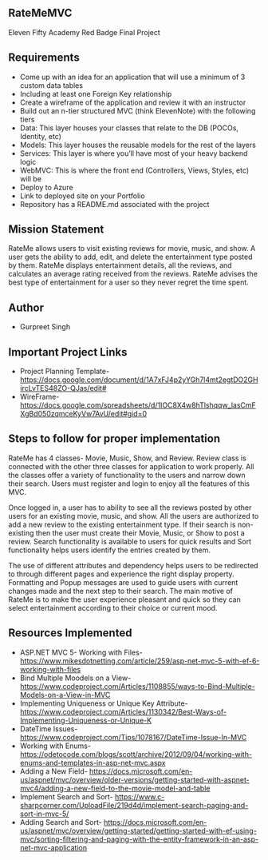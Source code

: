 ## RateMeMVC
Eleven Fifty Academy Red Badge Final Project

## Requirements

* Come up with an idea for an application that will use a minimum of 3 custom data tables
* Including at least one Foreign Key relationship
* Create a wireframe of the application and review it with an instructor
* Build out an n-tier structured MVC (think ElevenNote) with the following tiers
* Data: This layer houses your classes that relate to the DB (POCOs, Identity, etc)
* Models: This layer houses the reusable models for the rest of the layers
* Services: This layer is where you’ll have most of your heavy backend logic
* WebMVC: This is where the front end (Controllers, Views, Styles, etc) will be
* Deploy to Azure
* Link to deployed site on your Portfolio
* Repository has a README.md associated with the project

## Mission Statement

RateMe allows users to visit existing reviews for movie, music, and show. A user gets the ability to add, edit, and delete the entertainment type posted by them. RateMe displays entertainment details, all the reviews, and calculates an average rating received from the reviews. RateMe advises the best type of entertainment for a user so they never regret the time spent. 

## Author

* Gurpreet Singh 

## Important Project Links

* Project Planning Template- https://docs.google.com/document/d/1A7xFJ4p2yYGh7l4mt2egtDO2GHircLvTES48ZO-QJas/edit#
* WireFrame- https://docs.google.com/spreadsheets/d/1IOC8X4w8hTlshqqw_lasCmFXgBd050zqmceKyVw7AvU/edit#gid=0

## Steps to follow for proper implementation  

RateMe has 4 classes- Movie, Music, Show, and Review. Review class is connected with the other three classes for application to work properly. All the classes offer a variety of functionality to the users and narrow down their search. Users must register and login to enjoy all the features of this MVC.

Once logged in, a user has to ability to see all the reviews posted by other users for an existing movie, music, and show. All the users are authorized to add a new review to the existing entertainment type. If their search is non-existing then the user must create their Movie, Music, or Show to post a review. Search functionality is available to users for quick results and Sort functionality helps users identify the entries created by them. 

The use of different attributes and dependency helps users to be redirected to through different pages and experience the right display property. Formatting and Popup messages are used to guide users with current changes made and the next step to their search. The main motive of RateMe is to make the user experience pleasant and quick so they can select entertainment according to their choice or current mood. 

## Resources Implemented

* ASP.NET MVC 5- Working with Files- https://www.mikesdotnetting.com/article/259/asp-net-mvc-5-with-ef-6-working-with-files
* Bind Multiple Moodels on a View- https://www.codeproject.com/Articles/1108855/ways-to-Bind-Multiple-Models-on-a-View-in-MVC
* Implementing Uniqueness or Unique Key Attribute- https://www.codeproject.com/Articles/1130342/Best-Ways-of-Implementing-Uniqueness-or-Unique-K
* DateTime Issues- https://www.codeproject.com/Tips/1078167/DateTime-Issue-In-MVC
* Working with Enums- https://odetocode.com/blogs/scott/archive/2012/09/04/working-with-enums-and-templates-in-asp-net-mvc.aspx
* Adding a New Field- https://docs.microsoft.com/en-us/aspnet/mvc/overview/older-versions/getting-started-with-aspnet-mvc4/adding-a-new-field-to-the-movie-model-and-table
* Implement Search and Sort- https://www.c-sharpcorner.com/UploadFile/219d4d/implement-search-paging-and-sort-in-mvc-5/
* Adding Search and Sort- https://docs.microsoft.com/en-us/aspnet/mvc/overview/getting-started/getting-started-with-ef-using-mvc/sorting-filtering-and-paging-with-the-entity-framework-in-an-asp-net-mvc-application
